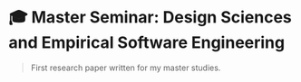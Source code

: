 # 🎓 Master Seminar: Design Sciences and Empirical Software Engineering

> First research paper written for my master studies.
